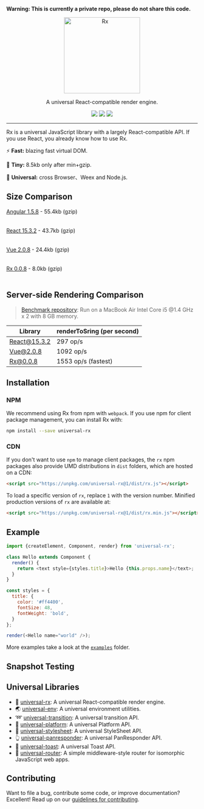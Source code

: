 **Warning: This is currently a private repo, please do not share this code.**

<p align="center">
  <a href="https://alibaba.github.io/rx">
    <img alt="Rx" src="https://gw.alicdn.com/L1/461/1/40137b64ab73a123e78d8246cd81c8379358c999_400x400.jpg" width="200">
  </a>
</p>

<p align="center">
A universal React-compatible render engine.
</p>

<p align="center">
<img src="https://img.shields.io/npm/l/universal-rx.svg">
<img src="https://img.shields.io/npm/v/universal-rx.svg">
<img src="https://img.shields.io/npm/dm/universal-rx.svg">
</p>

---

Rx is a universal JavaScript library with a largely React-compatible API. If you use React, you already know how to use Rx.

:zap: **Fast:** blazing fast virtual DOM.

:dart: **Tiny:** 8.5kb only after min+gzip.

:art: **Universal:** cross Browser、Weex and Node.js.

## Size Comparison

[Angular 1.5.8](https://unpkg.com/angular@1.5.8/angular.min.js) - 55.4kb (gzip)

<img width="100%" height="5" src="https://cloud.githubusercontent.com/assets/2505411/20559178/59a527a0-b1ae-11e6-9b71-581323ac22f8.png">

[React 15.3.2](https://unpkg.com/react@15.3.2/dist/react.min.js) - 43.7kb (gzip)

<img width="78.88%" height="5" src="https://cloud.githubusercontent.com/assets/2505411/20559178/59a527a0-b1ae-11e6-9b71-581323ac22f8.png">

[Vue 2.0.8](https://unpkg.com/vue@2.0.8/dist/vue.min.js) - 24.4kb (gzip)

<img width="44.04%" height="5" src="https://cloud.githubusercontent.com/assets/2505411/20559178/59a527a0-b1ae-11e6-9b71-581323ac22f8.png">

[Rx 0.0.8](https://unpkg.com/universal-rx@0.0.5/dist/rx.min.js) - 8.0kb (gzip)

<img width="14.44%" height="5" src="https://cloud.githubusercontent.com/assets/2505411/20559178/59a527a0-b1ae-11e6-9b71-581323ac22f8.png">

## Server-side Rendering Comparison
> [Benchmark repository](https://github.com/taobaofed/server-side-rendering-comparison): Run on a MacBook Air Intel Core i5 @1.4 GHz x 2 with 8 GB memory.

| Library      | renderToSring (per second)  |
|--------------|----------------|
| React@15.3.2 | 297 op/s |
| Vue@2.0.8    | 1092 op/s|
| Rx@0.0.8     | 1553 op/s (fastest)|


## Installation

### NPM
We recommend using Rx from npm with `webpack`. If you use npm for client package management, you can install Rx with:
```sh
npm install --save universal-rx
```

### CDN

If you don't want to use `npm` to manage client packages, the `rx` npm packages also provide UMD distributions in `dist` folders, which are hosted on a CDN:
```html
<script src="https://unpkg.com/universal-rx@1/dist/rx.js"></script>
```

To load a specific version of `rx`, replace `1` with the version number.
Minified production versions of `rx` are available at:
```html
<script src="https://unpkg.com/universal-rx@1/dist/rx.min.js"></script>
```

## Example

```js
import {createElement, Component, render} from 'universal-rx';

class Hello extends Component {
  render() {
    return <text style={styles.title}>Hello {this.props.name}</text>;
  }
}

const styles = {
  title: {
    color: '#ff4400',
    fontSize: 48,
    fontWeight: 'bold',
  }
};

render(<Hello name="world" />);
```

More examples take a look at the [`examples`](/examples/) folder.

## Snapshot Testing


## Universal Libraries

* :tophat: [universal-rx](/packages/universal-rx): A universal React-compatible render engine.
* :earth_asia: [universal-env](/packages/universal-env): A universal environment utilities.
* :loop: [universal-transition](/packages/universal-transition): A universal transition API.
* :iphone: [universal-platform](/packages/universal-platform): A universal Platform API.
* :bikini: [universal-stylesheet](/packages/universal-stylesheet): A universal StyleSheet API.
* :point_up_2: [universal-panresponder](/packages/universal-panresponder): A universal PanResponder API.
* :speech_balloon: [universal-toast](/packages/universal-panresponder): A universal Toast API.
* :postbox: [universal-router](https://github.com/kriasoft/universal-router): A simple middleware-style router for isomorphic JavaScript web apps.

## Contributing

Want to file a bug, contribute some code, or improve documentation? Excellent! Read up on our [guidelines for contributing](./.github/CONTRIBUTING.md).
